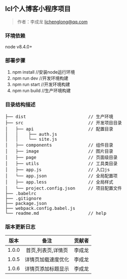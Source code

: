 ## lcl个人博客小程序项目

> 作者：李成龙 <lichenglong@qq.com>

### 环境依赖

node v8.4.0+


### 部署步骤

1. npm install        //安装node运行环境
2. npm run dev        //开发环境构建
3. npm run start      //开发环境构建
4. npm run build      //生产环境构建


### 目录结构描述

<pre>
├── dist                        // 生产环境
├── src                         // 开发项目目录
│   ├── api                     // 配置目录
│   │    ├── auth.js
│   │    └── site.js      
│   ├── components              // 组件目录
│   ├── image                   // 图片目录
│   ├── page                    // 页面级目录
│   ├── utils                   // 工具类目录
│   ├── app.js                  // 入口js
│   └── app.json                // 全局配置项
│   ├── app.less                // 全局样式
│   └── project.config.json     // 项目配置文件
├── .babelrc
├── .gitignore                  
├── package.json
├── webpack.config.babel.js
└── readme.md                   // help
</pre>


### 版本更新日志

| 版本 | 备注 | 贡献者 |
| :--: | :--: | :--: |
| 1.0.0 | 首页,列表页,详情页 | 李成龙 |
| 1.0.5 | 详情页加载速度优化 | 李成龙 |
| 1.0.6 | 详情页添加标题显示 | 李成龙 |
